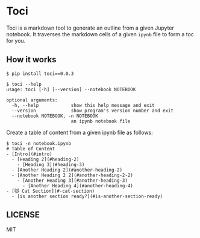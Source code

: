# Toci

Toci is a markdown tool to generate an outline from a given Jupyter notebook. It traverses the markdown cells of a given `ipynb` file to form a toc for you.

## How it works

```
$ pip install toci==0.0.3

$ toci --help
usage: toci [-h] [--version] --notebook NOTEBOOK

optional arguments:
  -h, --help            show this help message and exit
  --version             show program's version number and exit
  --notebook NOTEBOOK, -n NOTEBOOK
                        an ipynb notebook file
```

Create a table of content from a given ipynb file as follows:

```
$ toci -n notebook.ipynb                                                                                                      
# Table of Content
- [Intro](#intro)
  - [Heading 2](#heading-2)
    - [Heading 3](#heading-3)
  - [Another Heading 2](#another-heading-2)
  - [Another Heading 2 2](#another-heading-2-2)
    - [Another Heading 3](#another-heading-3)
      - [Another Heading 4](#another-heading-4)
- [😽 Cat Section](#-cat-section)
  - [is another section ready?](#is-another-section-ready)
```

## LICENSE

MIT


